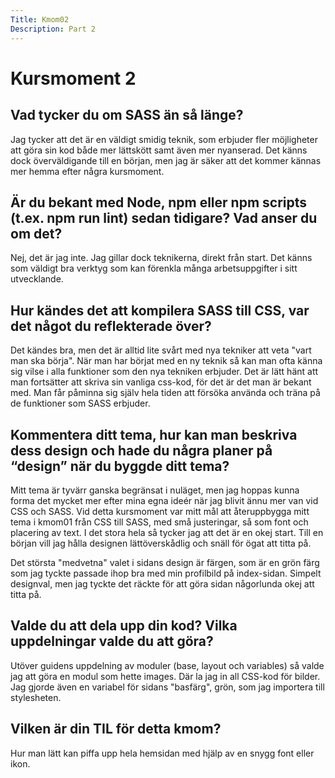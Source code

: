 ```yaml
---
Title: Kmom02
Description: Part 2
---
```


Kursmoment 2
==================

## Vad tycker du om SASS än så länge?

Jag tycker att det är en väldigt smidig teknik, som erbjuder fler möjligheter att göra sin kod både mer lättskött samt även mer nyanserad. Det känns dock överväldigande till en början, men jag är säker att det kommer kännas mer hemma efter några kursmoment.

## Är du bekant med Node, npm eller npm scripts (t.ex. npm run lint) sedan tidigare? Vad anser du om det?

Nej, det är jag inte. Jag gillar dock teknikerna, direkt från start. Det känns som väldigt bra verktyg som kan förenkla många arbetsuppgifter i sitt utvecklande.

## Hur kändes det att kompilera SASS till CSS, var det något du reflekterade över?

Det kändes bra, men det är alltid lite svårt med nya tekniker att veta "vart man ska börja". När man har börjat med en ny teknik så kan man ofta känna sig vilse i alla funktioner som den nya tekniken erbjuder. Det är lätt hänt att man fortsätter att skriva sin vanliga css-kod, för det är det man är bekant med. Man får påminna sig själv hela tiden att försöka använda och träna på de funktioner som SASS erbjuder.

## Kommentera ditt tema, hur kan man beskriva dess design och hade du några planer på “design” när du byggde ditt tema?

Mitt tema är tyvärr ganska begränsat i nuläget, men jag hoppas kunna forma det mycket mer efter mina egna ideér när jag blivit ännu mer van vid CSS och SASS. Vid detta kursmoment var mitt mål att återuppbygga mitt tema i kmom01 från CSS till SASS, med små justeringar, så som font och placering av text. I det stora hela så tycker jag att det är en okej start. Till en början vill jag hålla designen lättöverskådlig och snäll för ögat att titta på.

Det största "medvetna" valet i sidans design är färgen, som är en grön färg som jag tyckte passade ihop bra med min profilbild på index-sidan. Simpelt designval, men jag tyckte det räckte för att göra sidan någorlunda okej att titta på.

## Valde du att dela upp din kod? Vilka uppdelningar valde du att göra?

Utöver guidens uppdelning av moduler (base, layout och variables) så valde jag att göra en modul som hette images. Där la jag in all CSS-kod för bilder. Jag gjorde även en variabel för sidans "basfärg", grön, som jag importera till stylesheten.

## Vilken är din TIL för detta kmom?

Hur man lätt kan piffa upp hela hemsidan med hjälp av en snygg font eller ikon.
